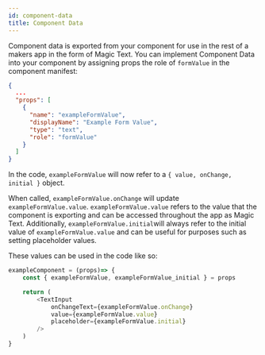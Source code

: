 ```yaml
---
id: component-data
title: Component Data
---
```


Component data is exported from your component for use in the rest of a makers app in the form of Magic Text. You can implement Component Data into your component by assigning props the role of `formValue` in the component manifest:

```json
{
  ...
  "props": [
    {
      "name": "exampleFormValue",
      "displayName": "Example Form Value",
      "type": "text",
      "role": "formValue"
    }
  ]
}
```

In the code, `exampleFormValue` will now refer to a `{ value, onChange, initial }` object. 


When called, `exampleFormValue.onChange` will update `exampleFormValue.value`. `exampleFormValue.value` refers to the value that the component is exporting and can be accessed throughout the app as Magic Text. Additionally, `exampleFormValue.initial`will always refer to the initial value of `exampleFormValue.value` and can be useful for purposes such as setting placeholder values.

 These values can be used in the code like so:

```javascript
exampleComponent = (props)=> {
    const { exampleFormValue, exampleFormValue_initial } = props

    return (
        <TextInput
            onChangeText={exampleFormValue.onChange}
            value={exampleFormValue.value}
            placeholder={exampleFormValue.initial}
        />
    )
}
```
